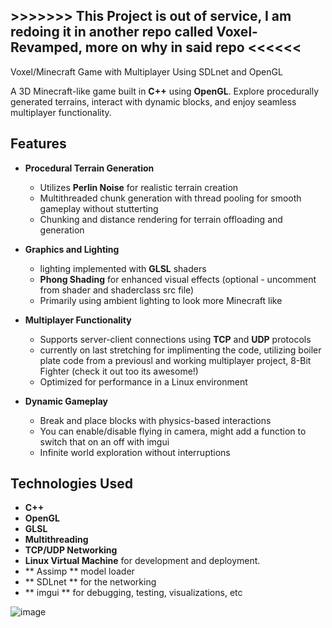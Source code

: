  ## >>>>>>> This Project is out of service, I am redoing it in another repo called Voxel-Revamped, more on why in said repo <<<<<<

Voxel/Minecraft Game with Multiplayer Using SDLnet and OpenGL

A 3D Minecraft-like game built in **C++** using **OpenGL**. Explore procedurally generated terrains, interact with dynamic blocks, and enjoy seamless multiplayer functionality.

## Features

- **Procedural Terrain Generation**  
  - Utilizes **Perlin Noise** for realistic terrain creation  
  - Multithreaded chunk generation with thread pooling for smooth gameplay without stutterting
  - Chunking and distance rendering for terrain offloading and generation

- **Graphics and Lighting**  
  - lighting implemented with **GLSL** shaders  
  - **Phong Shading** for enhanced visual effects (optional - uncomment from shader and shaderclass src file)
  - Primarily using ambient lighting to look more Minecraft like

- **Multiplayer Functionality**  
  - Supports server-client connections using **TCP** and **UDP** protocols
  - currently on last stretching for implimenting the code, utilizing boiler plate code from a previousl and working multiplayer project, 8-Bit Fighter (check it out too its awesome!)
  - Optimized for performance in a Linux environment

- **Dynamic Gameplay**  
  - Break and place blocks with physics-based interactions
  - You can enable/disable flying in camera, might add a function to switch that on an off with imgui
  - Infinite world exploration without interruptions

## Technologies Used

- **C++**
- **OpenGL**
- **GLSL**
- **Multithreading**
- **TCP/UDP Networking**
- **Linux Virtual Machine** for development and deployment.
- ** Assimp ** model loader
- ** SDLnet ** for the networking
- ** imgui ** for debugging, testing, visualizations, etc

![image](https://github.com/user-attachments/assets/5a84dd50-dbf8-44e9-9f9d-cf1f5b70e858)






